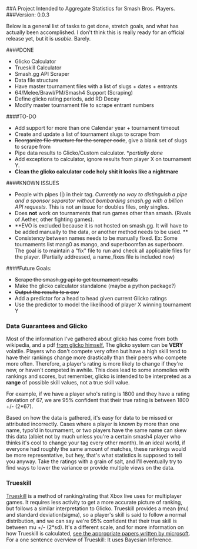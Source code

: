##A Project Intended to Aggregate Statistics for Smash Bros. Players.
###Version: 0.0.3

Below is a general list of tasks to get done, stretch goals, and what has actually been accomplished. I don't think this is really ready for an official release yet, but it is *usable*. Barely.

####DONE
* Glicko Calculator
* Trueskill Calculator
* Smash.gg API Scraper
* Data file structure
* Have master tournament files with a list of slugs + dates + entrants
* 64/Melee/Brawl/PM/Smash4 Support (Scraping)
* Define glicko rating periods, add RD Decay
* Modify master tournament file to scrape entrant numbers

####TO-DO
* Add support for more than one Calendar year + tournament timeout
* Create and update a list of tournament slugs to scrape from
* ~~Reorganize file structure for the scraper code~~, give a blank set of slugs to scrape from
* Pipe data results to Glicko/Custom calculator. \**partially done*
* Add exceptions to calculator, ignore results from player X on tournament Y.
* **Clean the glicko calculator code holy shit it looks like a nightmare**

####KNOWN ISSUES
* People with pipes (|) in their tag. *Currently no way to distinguish a pipe and a sponsor separator without bombarding smash.gg with a billion API requests*. This is not an issue for doubles files, only singles.
* Does **not** work on tournaments that run games other than smash. (Rivals of Aether, other fighting games).
* **EVO is excluded because it is not hosted on smash.gg. It will have to be added manually to the data, or another method needs to be used. **
*  Consistency between names needs to be manually fixed. Ex: Some tournaments list mang0 as mango, and superboomfan as superboom. The goal is to maintain a "fix" file to run and check all applicable files for the player. (Partially addressed, a name_fixes file is included now)

####Future Goals:
* ~~Scrape the smash.gg api to get tournament results~~
* Make the glicko calculator standalone (maybe a python package?)
* ~~Output the results to a csv~~
* Add a predictor for a head to head given current Glicko ratings
* Use the predictor to model the likelihood of player X winning tournament Y

### Data Guarantees and Glicko
Most of the information I've gathered about glicko has come from both wikipedia, and a pdf [from glicko himself.](http://www.glicko.net/glicko/glicko.pdf) The glicko system can be **VERY** volatile. Players who don't compete very often but have a high skill tend to have their rankings change more drastically than their peers who compete more often. Therefore, a player's rating is more likely to change if they're new, or haven't competed in awhile. This does lead to some anomolies with rankings and scores, but remember, glicko is intended to be interpreted as a **range** of possible skill values, not a true skill value.

For example, if we have a player who's rating is 1800 and they have a rating deviation of 67, we are 95% confident that their true rating is between 1800 +/- (2\*67).

Based on how the data is gathered, it's easy for data to be missed or attributed incorrectly. Cases where a player is known by more than one name, typo'd in tournament, or two players have the same name can skew this data (albiet not by much unless you're a certain smash4 player who thinks it's cool to change your tag every other month). In an ideal world, if everyone had roughly the same amount of matches, these rankings would be more representative, but hey, that's what statistics is supposed to tell you anyway. Take the ratings with a grain of salt, and I'll eventually try to find ways to lower the variance or provide multiple views on the data.

### Trueskill
[Trueskill](http://trueskill.org/) is a method of ranking/rating that Xbox live uses for multiplayer games. It requires less activity to get a more accurate picture of ranking, but follows a similar interpretation to Glicko. Trueskill provides a mean (mu) and standard deviation(sigma), so a player's skill is said to follow a normal distribution, and we can say we're 95% confident that their true skill is between mu +/- (2\*sd). It's a different scale, and for more information on how Trueskill is calculated, [see the appropriate papers written by microsoft](https://www.microsoft.com/en-us/research/publication/trueskilltm-a-bayesian-skill-rating-system/). For a one sentence overview of Trueskill: It uses Bayesian Inference.
